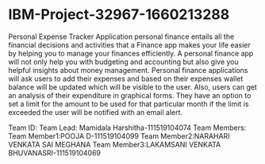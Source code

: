 # IBM-Project-32967-1660213288
Personal Expense Tracker Application
    personal finance entails all the financial decisions and activities that a Finance app makes your life easier by helping you to manage your finances efficiently. A personal finance app will not only help you with budgeting and accounting but also give you helpful insights about money management.
Personal finance applications will ask users to add their expenses and based on their expenses wallet balance will be updated which will be visible to the user.  Also, users can get an analysis of their expenditure in graphical forms. They have an option to set a limit for the amount to be used for that particular month if the limit is exceeded the user will be notified with an email alert.

Team ID:
Team Lead: Mamidala Harshitha-111519104074
Team Members:
      Team Member1:POOJA D-111519104099
      Team Member2:NARAHARI VENKATA SAI MEGHANA
      Team Member3:LAKAMSANI VENKATA BHUVANASRI-111519104069
   
